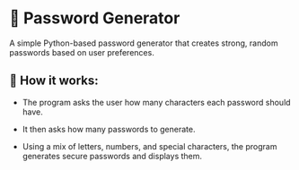 # 🔐 Password Generator 

A simple Python-based password generator that creates strong, random passwords based on user preferences.

## 📌 How it works:

- The program asks the user how many characters each password should have.

- It then asks how many passwords to generate.

- Using a mix of letters, numbers, and special characters, the program generates secure passwords and displays them.
